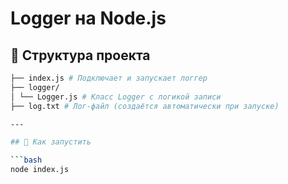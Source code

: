 # Logger на Node.js

## 📁 Структура проекта

```bash
├── index.js # Подключает и запускает логгер
├── logger/
│ └── Logger.js # Класс Logger с логикой записи
├── log.txt # Лог-файл (создаётся автоматически при запуске)

---

## 🚀 Как запустить

```bash
node index.js
